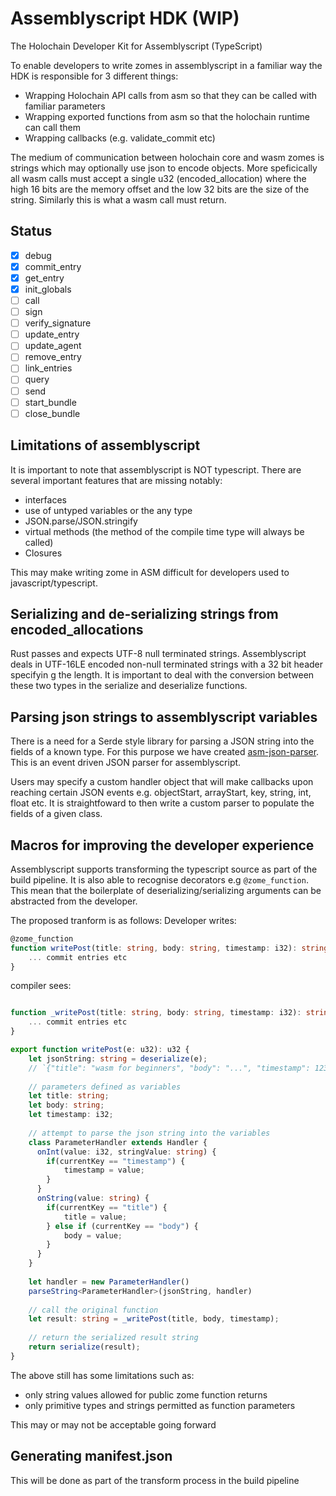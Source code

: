 # Assemblyscript HDK (WIP)
The Holochain Developer Kit for Assemblyscript (TypeScript)

To enable developers to write zomes in assemblyscript in a familiar way the HDK is responsible for 3 different things:

- Wrapping Holochain API calls from asm so that they can be called with familiar parameters
- Wrapping exported functions from asm so that the holochain runtime can call them
- Wrapping callbacks (e.g. validate_commit etc)

The medium of communication between holochain core and wasm zomes is strings which may optionally use json to encode objects. More speficically all wasm calls must accept a single u32 (encoded_allocation) where the high 16 bits are the memory offset and the low 32 bits are the size of the string. Similarly this is what a wasm call must return. 

## Status
- [x] debug
- [x] commit_entry
- [x] get_entry
- [x] init_globals
- [ ] call
- [ ] sign
- [ ] verify_signature
- [ ] update_entry
- [ ] update_agent
- [ ] remove_entry
- [ ] link_entries
- [ ] query
- [ ] send
- [ ] start_bundle
- [ ] close_bundle

## Limitations of assemblyscript
It is important to note that assemblyscript is NOT typescript. There are several important features that are missing notably:
- interfaces
- use of untyped variables or the any type
- JSON.parse/JSON.stringify
- virtual methods (the method of the compile time type will always be called)
- Closures

This may make writing zome in ASM difficult for developers used to javascript/typescript.

## Serializing and de-serializing strings from encoded_allocations
Rust passes and expects UTF-8 null terminated strings. Assemblyscript deals in UTF-16LE encoded non-null terminated strings with a 32 bit header specifyin g the length. It is important to deal with the conversion between these two types in the serialize and deserialize functions.

## Parsing json strings to assemblyscript variables
There is a need for a Serde style library for parsing a JSON string into the fields of a known type. For this purpose we have created [asm-json-parser](https://github.com/willemolding/asm-json-parser). This is an event driven JSON parser for assemblyscript.

Users may specify a custom handler object that will make callbacks upon reaching certain JSON events e.g. objectStart, arrayStart, key, string, int, float etc. It is straightfoward to then write a custom parser to populate the fields of a given class.

## Macros for improving the developer experience
Assemblyscript supports transforming the typescript source as part of the build pipeline. It is also able to recognise decorators e.g `@zome_function`. This mean that the boilerplate of deserializing/serializing arguments can be abstracted from the developer. 

The proposed tranform is as follows:
Developer writes:
```typescript
@zome_function
function writePost(title: string, body: string, timestamp: i32): string {
    ... commit entries etc
}
```
compiler sees:
```typescript

function _writePost(title: string, body: string, timestamp: i32): string {
    ... commit entries etc
}

export function writePost(e: u32): u32 {
    let jsonString: string = deserialize(e);
    // `{"title": "wasm for beginners", "body": "...", "timestamp": 1234}``
    
    // parameters defined as variables
    let title: string;
    let body: string;
    let timestamp: i32;
    
    // attempt to parse the json string into the variables
    class ParameterHandler extends Handler {
      onInt(value: i32, stringValue: string) {
        if(currentKey == "timestamp") {
            timestamp = value;
        }
      }
      onString(value: string) {
        if(currentKey == "title") {
            title = value;
        } else if (currentKey == "body") {
            body = value;
        }
      }
    }
    
    let handler = new ParameterHandler()
    parseString<ParameterHandler>(jsonString, handler)
    
    // call the original function
    let result: string = _writePost(title, body, timestamp);
    
    // return the serialized result string
    return serialize(result);
}

```

The above still has some limitations such as:

- only string values allowed for public zome function returns
- only primitive types and strings permitted as function parameters

This may or may not be acceptable going forward

## Generating manifest.json
This will be done as part of the transform process in the build pipeline
